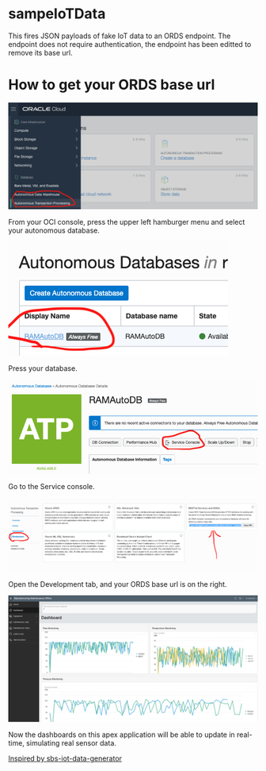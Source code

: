 # sampeIoTData
This fires JSON payloads of fake IoT data to an ORDS endpoint. The endpoint does not require authentication, the endpoint has been editted to remove its base url. 

# How to get your ORDS base url


![](/screenshots/1.png)

From your OCI console, press the upper left hamburger menu and select your autonomous database. 

![](/screenshots/2.png)

Press your database. 

![](/screenshots/3.png)

Go to the Service console. 

![](/screenshots/4.png)

Open the Development tab, and your ORDS base url is on the right. 

![](/screenshots/5.png)

Now the dashboards on this apex application will be able to update in real-time, simulating real sensor data. 

[Inspired by sbs-iot-data-generator](https://github.com/aws-samples/sbs-iot-data-generator)
